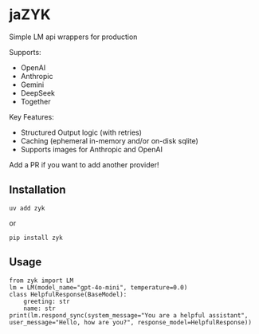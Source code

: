 # jaZYK

Simple LM api wrappers for production

Supports:
- OpenAI
- Anthropic
- Gemini
- DeepSeek
- Together

Key Features:
- Structured Output logic (with retries)
- Caching (ephemeral in-memory and/or on-disk sqlite)
- Supports images for Anthropic and OpenAI

Add a PR if you want to add another provider!

## Installation
```
uv add zyk
```
or
```
pip install zyk
```

## Usage
```
from zyk import LM
lm = LM(model_name="gpt-4o-mini", temperature=0.0)
class HelpfulResponse(BaseModel):
    greeting: str
    name: str
print(lm.respond_sync(system_message="You are a helpful assistant", user_message="Hello, how are you?", response_model=HelpfulResponse))
```